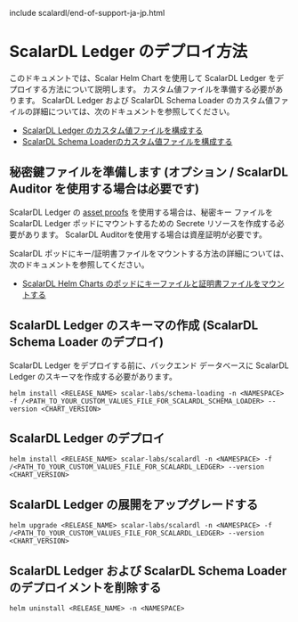 include scalardl/end-of-support-ja-jp.html

# ScalarDL Ledger のデプロイ方法

このドキュメントでは、Scalar Helm Chart を使用して ScalarDL Ledger をデプロイする方法について説明します。 カスタム値ファイルを準備する必要があります。 ScalarDL Ledger および ScalarDL Schema Loader のカスタム値ファイルの詳細については、次のドキュメントを参照してください。

* [ScalarDL Ledger のカスタム値ファイルを構成する](configure-custom-values-scalardl-ledger.md)
* [ScalarDL Schema Loaderのカスタム値ファイルを構成する](configure-custom-values-scalardl-schema-loader.md)

## 秘密鍵ファイルを準備します (オプション / ScalarDL Auditor を使用する場合は必要です)

ScalarDL Ledger の [asset proofs](https://github.com/scalar-labs/scalardl/blob/master/docs/how-to-use-proof.md) を使用する場合は、秘密キー ファイルを ScalarDL Ledger ポッドにマウントするための Secrete リソースを作成する必要があります。 ScalarDL Auditorを使用する場合は資産証明が必要です。

ScalarDL ポッドにキー/証明書ファイルをマウントする方法の詳細については、次のドキュメントを参照してください。

* [ScalarDL Helm Charts のポッドにキーファイルと証明書ファイルをマウントする](mount-files-or-volumes-on-scalar-pods.md#scalardl-helm-charts-のポッドにキーファイルと証明書ファイルをマウントする)

## ScalarDL Ledger のスキーマの作成 (ScalarDL Schema Loader のデプロイ)

ScalarDL Ledger をデプロイする前に、バックエンド データベースに ScalarDL Ledger のスキーマを作成する必要があります。

```console
helm install <RELEASE_NAME> scalar-labs/schema-loading -n <NAMESPACE> -f /<PATH_TO_YOUR_CUSTOM_VALUES_FILE_FOR_SCALARDL_SCHEMA_LOADER> --version <CHART_VERSION>
```

## ScalarDL Ledger のデプロイ

```console
helm install <RELEASE_NAME> scalar-labs/scalardl -n <NAMESPACE> -f /<PATH_TO_YOUR_CUSTOM_VALUES_FILE_FOR_SCALARDL_LEDGER> --version <CHART_VERSION>
```

## ScalarDL Ledger の展開をアップグレードする

```console
helm upgrade <RELEASE_NAME> scalar-labs/scalardl -n <NAMESPACE> -f /<PATH_TO_YOUR_CUSTOM_VALUES_FILE_FOR_SCALARDL_LEDGER> --version <CHART_VERSION>
```

## ScalarDL Ledger および ScalarDL Schema Loader のデプロイメントを削除する

```console
helm uninstall <RELEASE_NAME> -n <NAMESPACE>
```
